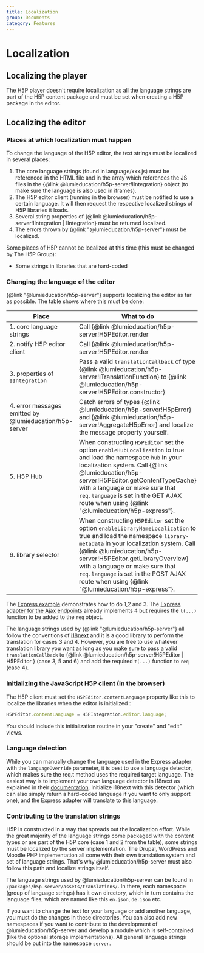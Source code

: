 ```yaml
---
title: Localization
group: Documents
category: Features
---
```


# Localization

## Localizing the player

The H5P player doesn't require localization as all the language strings are part
of the H5P content package and must be set when creating a H5P package in the
editor.

## Localizing the editor

### Places at which localization must happen

To change the language of the H5P editor, the text strings must be localized in
several places:

1. The core language strings (found in language/xxx.js) must be referenced in
 the HTML file and in the array which references the JS files in the {@link
 @lumieducation/h5p-server!IIntegration} object (to make sure the language is
 also used in iframes).
2. The H5P editor client (running in the browser) must be notified to use a
 certain language. It will then request the respective localized strings of
 H5P libraries it loads.
3. Several string properties of {@link @lumieducation/h5p-server!IIntegration |
 IIntegration} must be returned localized.
4. The errors thrown by {@link "@lumieducation/h5p-server"} must be localized.

Some places of H5P cannot be localized at this time (this must be changed by
The H5P Group):

- Some strings in libraries that are hard-coded

### Changing the language of the editor

{@link "@lumieducation/h5p-server"} supports localizing the editor as far as
possible. The table shows where this must be done:

| Place | What to do |
|-------|------------|
| 1. core language strings | Call {@link @lumieducation/h5p-server!H5PEditor.render | H5PEditor.render(contentId, language, ...) } with the language code you need. |
| 2. notify H5P editor client | Call {@link @lumieducation/h5p-server!H5PEditor.render | H5PEditor.render(contentId, language, ...) } with the language code you need. |
| 3. properties of `IIntegration` | Pass a valid `translationCallback` of type {@link @lumieducation/h5p-server!ITranslationFunction} to {@link @lumieducation/h5p-server!H5PEditor.constructor} |
| 4. error messages emitted by @lumieducation/h5p-server | Catch errors of types {@link @lumieducation/h5p-server!H5pError} and {@link @lumieducation/h5p-server!AggregateH5pError} and localize the message property yourself. |
| 5. H5P Hub | When constructing `H5PEditor` set the option `enableHubLocalization` to true and load the namespace `hub` in your localization system. Call {@link @lumieducation/h5p-server!H5PEditor.getContentTypeCache} with a language or make sure that `req.language` is set in the GET AJAX route when using {@link "@lumieducation/h5p-express"}. |
| 6. library selector | When constructing `H5PEditor` set the option `enableLibraryNameLocalization` to true and load the namespace `library-metadata` in your localization system. Call {@link @lumieducation/h5p-server!H5PEditor.getLibraryOverview} with a language or make sure that `req.language` is set in the POST AJAX route when using {@link "@lumieducation/h5p-express"}. |

The [Express example](https://github.com/Lumieducation/H5P-Nodejs-library/blob/release/packages/h5p-examples/src/express.ts) demonstrates
how to do 1,2 and 3. The [Express adapter for the Ajax endpoints](https://github.com/Lumieducation/H5P-Nodejs-library/blob/release/packages/h5p-express/src/H5PAjaxRouter/H5PAjaxExpressRouter.ts)
already implements 4 but requires the `t(...)` function to be added to the `req`
object.

The language strings used by {@link "@lumieducation/h5p-server"} all follow the
conventions of [i18next](https://www.npmjs.com/package/i18next) and it is a good
library to perform the translation for cases 3 and 4. However, you are free to
use whatever translation library you want as long as you make sure to pass a
valid `translationCallback` to {@link @lumieducation/h5p-server!H5PEditor | H5PEditor } (case
3, 5 and 6) and add the required `t(...)` function to `req` (case 4).

### Initializing the JavaScript H5P client (in the browser)

The H5P client must set the `H5PEditor.contentLanguage` property like this to
localize the libraries when the editor is initialized :

```javascript
H5PEditor.contentLanguage = H5PIntegration.editor.language;
```

You should include this initialization routine in your "create" and "edit"
views.

### Language detection

While you can manually change the language used in the Express adapter with the
`languageOverride` parameter, it is best to use a language detector, which makes
sure the req.t method uses the required target language. The easiest way is to
implement your own language detector in i18next as explained in their
[documentation](https://github.com/i18next/i18next-http-middleware#adding-own-detection-functionality).
Initialize i18next with this detector (which can also simply return a hard-coded
language if you want to only support one), and the Express adapter will
translate to this language.

### Contributing to the translation strings

H5P is constructed in a way that spreads out the localization effort. While the
great majority of the language strings come packaged with the content types or
are part of the H5P core (case 1 and 2 from the table), some strings must be
localized by the server implementation. The Drupal, WordPress and Moodle PHP
implementation all come with their own translation system and set of language
strings. That's why @lumieducation/h5p-server must also follow this path and
localize strings itself.

The language strings used by @lumieducation/h5p-server can be found in
`/packages/h5p-server/assets/translations/`. In there, each namespace (group of
language strings) has it own directory, which in turn contains the language
files, which are named like this `en.json`, `de.json` etc.

If you want to change the text for your language or add another language, you
must do the changes in these directories. You can also add new namespaces if you
want to contribute to the development of @lumieducation/h5p-server and develop a
module which is self-contained (like the optional storage implementations). All
general language strings should be put into the namespace `server`.
